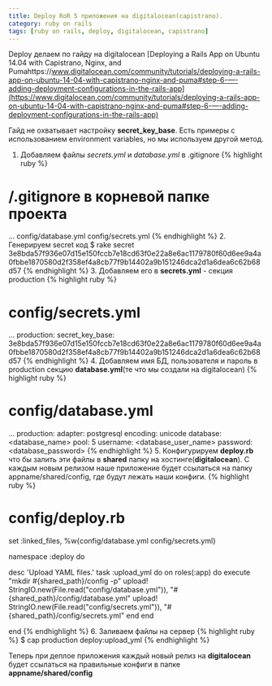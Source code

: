 ```yaml
---
title: Deploy RoR 5 приложения на digitalocean(capistrano).
category: ruby on rails
tags: [ruby on rails, deploy, digitalocean, capistrano]
---
```

Deploy делаем по гайду на digitalocean [Deploying a Rails App on Ubuntu 14.04 with Capistrano, Nginx, and Pumahttps://www.digitalocean.com/community/tutorials/deploying-a-rails-app-on-ubuntu-14-04-with-capistrano-nginx-and-puma#step-6-—-adding-deployment-configurations-in-the-rails-app](https://www.digitalocean.com/community/tutorials/deploying-a-rails-app-on-ubuntu-14-04-with-capistrano-nginx-and-puma#step-6-—-adding-deployment-configurations-in-the-rails-app)

Гайд не охватывает настройку **secret_key_base**. Есть примеры с использованием
environment variables, но мы используем другой метод.

1. Добавляем файлы *secrets.yml* и *database.yml* в .gitignore
{% highlight ruby %}
# /.gitignore в корневой папке проекта
...
config/database.yml
config/secrets.yml
{% endhighlight %}
2. Генерируем secret код
$ rake secret
3e8bda57f936e07d15e150fccb7e18cd63f0e22a8e6ac1179780f60d6ee9a4a0fbbe1870580d2f358ef4a8cb77f9b14402a9b151246dca2d1a6dea6c62b68d57
{% endhighlight %}
3. Добавляем его в **secrets.yml** - секция production
{% highlight ruby %}
# config/secrets.yml
...
production:
  secret_key_base: 3e8bda57f936e07d15e150fccb7e18cd63f0e22a8e6ac1179780f60d6ee9a4a0fbbe1870580d2f358ef4a8cb77f9b14402a9b151246dca2d1a6dea6c62b68d57
{% endhighlight %}
4. Добавляем имя БД, пользователя и пароль в production секцию **database.yml**(те что мы создали на digitalocean)
{% highlight ruby %}
# config/database.yml
...
production:
  adapter: postgresql
  encoding: unicode
  database: <database_name>
  pool: 5
  username: <database_user_name>
  password: <database_password>
{% endhighlight %}
5. Конфигурируем **deploy.rb** что бы залить эти файлы в **shared** папку на хостинге(**digitalocean**).
С каждым новым релизом наше приложение будет ссылаться на папку appname/shared/config, где будут
лежать наши конфиги.
{% highlight ruby %}
# config/deploy.rb
set :linked_files, %w{config/database.yml config/secrets.yml}

namespace :deploy do

  desc 'Upload YAML files.'
  task :upload_yml do
    on roles(:app) do
      execute "mkdir #{shared_path}/config -p"
      upload! StringIO.new(File.read("config/database.yml")), "#{shared_path}/config/database.yml"
      upload! StringIO.new(File.read("config/secrets.yml")), "#{shared_path}/config/secrets.yml"
    end
  end

end
{% endhighlight %}
6. Заливаем файлы на сервер
{% highlight ruby %}
$ cap production deploy:upload_yml
{% endhighlight %}

Теперь при деплое приложения каждый новый релиз на **digitalocean** будет ссылаться
на правильные конфиги в папке **appname/shared/config**